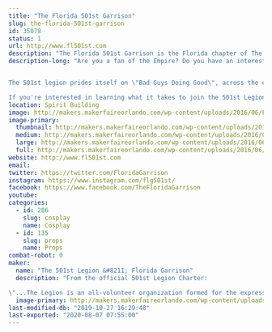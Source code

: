 ```yaml
---
title: "The Florida 501st Garrison"
slug: the-florida-501st-garrison
id: 35078
status: 1
url: http://www.fl501st.com
description: "The Florida 501st Garrison is the Florida chapter of The 501st Legion, a world wide Star Wars costuming organization. Our members come from all walks of life and from all across the state with one common trait, The Empire!"
description-long: "Are you a fan of the Empire? Do you have an interest in building your own Storm Trooper armor or any of our many other characters that you can find on the \"bad guys\" wall at your local cantina? Look no further because you have found the organization that caters to the research, construction, and wearing of costumes featured from all 7 (soon to be 8) Star Wars films. The 501st legion is primarily where you will find Darth Vader, Storm Troopers, Scout Troopers, Snow Troopers, Sith Lords, Dark Jedi,  and even Jawas!


The 501st legion prides itself on \"Bad Guys Doing Good\", across the entire legion in 2015 over 62,000 volunteer hours were logged and donations made in Honor of the 501st legion was reported at $587,000. Not bad for doing something we in the legion consider a hobby. 

If you're interested in learning what it takes to join the 501st Legion and your local squad please stop by and check out our booth."
location: Spirit Building
image: http://makers.makerfaireorlando.com/wp-content/uploads/2016/06/FLG_Logo_low_res-1.jpg
image-primary:
  thumbnail: http://makers.makerfaireorlando.com/wp-content/uploads/2016/06/FLG_Logo_low_res-1-150x150.jpg
  medium: http://makers.makerfaireorlando.com/wp-content/uploads/2016/06/FLG_Logo_low_res-1-300x300.jpg
  large: http://makers.makerfaireorlando.com/wp-content/uploads/2016/06/FLG_Logo_low_res-1.jpg
  full: http://makers.makerfaireorlando.com/wp-content/uploads/2016/06/FLG_Logo_low_res-1.jpg
website: http://www.fl501st.com
email: 
twitter: https://twitter.com/FloridaGarrison
instagram: https://www.instagram.com/flg501st/
facebook: https://www.facebook.com/TheFloridaGarrison
youtube: 
categories:
  - id: 286
    slug: cosplay
    name: Cosplay
  - id: 135
    slug: props
    name: Props
combat-robot: 0
maker:
  name: "The 501st Legion &#8211; Florida Garrison"
  description: "From the official 501st Legion Charter:

\"...The Legion is an all-volunteer organization formed for the express purpose of bringing together costume enthusiasts under a collective identity within which to operate. The Legion seeks to promote interest in Star Wars through the building and wearing of quality costumes, and to facilitate the use of these costumes for Star Wars-related events as well as contributions to the local community through costumed charity and volunteer work...\""
  image-primary: http://makers.makerfaireorlando.com/wp-content/uploads/2016/06/image.png
last-modified-db: "2019-10-27 16:29:48"
last-exported: "2020-08-07 07:55:00"
---
```

